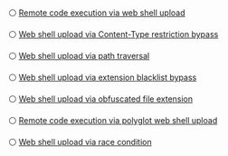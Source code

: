 ⚪ [Remote code execution via web shell upload](https://portswigger.net/web-security/file-upload/lab-file-upload-remote-code-execution-via-web-shell-upload)


⚪ [Web shell upload via Content-Type restriction bypass](https://portswigger.net/web-security/file-upload/lab-file-upload-web-shell-upload-via-content-type-restriction-bypass)


⚪ [Web shell upload via path traversal](https://portswigger.net/web-security/file-upload/lab-file-upload-web-shell-upload-via-path-traversal)


⚪ [Web shell upload via extension blacklist bypass](https://portswigger.net/web-security/file-upload/lab-file-upload-web-shell-upload-via-extension-blacklist-bypass)


⚪ [Web shell upload via obfuscated file extension](https://portswigger.net/web-security/file-upload/lab-file-upload-web-shell-upload-via-obfuscated-file-extension)


⚪ [Remote code execution via polyglot web shell upload](https://portswigger.net/web-security/file-upload/lab-file-upload-remote-code-execution-via-polyglot-web-shell-upload)


⚪ [Web shell upload via race condition](https://portswigger.net/web-security/file-upload/lab-file-upload-web-shell-upload-via-race-condition)


